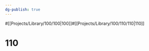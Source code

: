 ```yaml
---
dg-publish: true
---
```

#[[Projects/Library/100/100\|100]]#[[Projects/Library/100/110/110\|110]]
# 110

